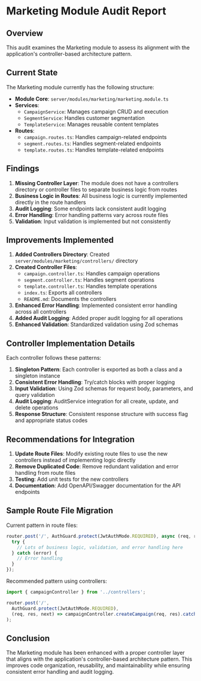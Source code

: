 # Marketing Module Audit Report

## Overview

This audit examines the Marketing module to assess its alignment with the application's controller-based architecture pattern. 

## Current State

The Marketing module currently has the following structure:

- **Module Core**: `server/modules/marketing/marketing.module.ts`
- **Services**:
  - `CampaignService`: Manages campaign CRUD and execution
  - `SegmentService`: Handles customer segmentation
  - `TemplateService`: Manages reusable content templates
- **Routes**:
  - `campaign.routes.ts`: Handles campaign-related endpoints
  - `segment.routes.ts`: Handles segment-related endpoints
  - `template.routes.ts`: Handles template-related endpoints

## Findings

1. **Missing Controller Layer**: The module does not have a controllers directory or controller files to separate business logic from routes
2. **Business Logic in Routes**: All business logic is currently implemented directly in the route handlers
3. **Audit Logging**: Some endpoints lack consistent audit logging
4. **Error Handling**: Error handling patterns vary across route files
5. **Validation**: Input validation is implemented but not consistently

## Improvements Implemented

1. **Added Controllers Directory**: Created `server/modules/marketing/controllers/` directory
2. **Created Controller Files**:
   - `campaign.controller.ts`: Handles campaign operations
   - `segment.controller.ts`: Handles segment operations
   - `template.controller.ts`: Handles template operations
   - `index.ts`: Exports all controllers
   - `README.md`: Documents the controllers
3. **Enhanced Error Handling**: Implemented consistent error handling across all controllers
4. **Added Audit Logging**: Added proper audit logging for all operations
5. **Enhanced Validation**: Standardized validation using Zod schemas

## Controller Implementation Details

Each controller follows these patterns:

1. **Singleton Pattern**: Each controller is exported as both a class and a singleton instance
2. **Consistent Error Handling**: Try/catch blocks with proper logging
3. **Input Validation**: Using Zod schemas for request body, parameters, and query validation
4. **Audit Logging**: AuditService integration for all create, update, and delete operations
5. **Response Structure**: Consistent response structure with success flag and appropriate status codes

## Recommendations for Integration

1. **Update Route Files**: Modify existing route files to use the new controllers instead of implementing logic directly
2. **Remove Duplicated Code**: Remove redundant validation and error handling from route files
3. **Testing**: Add unit tests for the new controllers
4. **Documentation**: Add OpenAPI/Swagger documentation for the API endpoints

## Sample Route File Migration

Current pattern in route files:
```typescript
router.post('/', AuthGuard.protect(JwtAuthMode.REQUIRED), async (req, res) => {
  try {
    // Lots of business logic, validation, and error handling here
  } catch (error) {
    // Error handling
  }
});
```

Recommended pattern using controllers:
```typescript
import { campaignController } from '../controllers';

router.post('/', 
  AuthGuard.protect(JwtAuthMode.REQUIRED),
  (req, res, next) => campaignController.createCampaign(req, res).catch(next)
);
```

## Conclusion

The Marketing module has been enhanced with a proper controller layer that aligns with the application's controller-based architecture pattern. This improves code organization, reusability, and maintainability while ensuring consistent error handling and audit logging.
